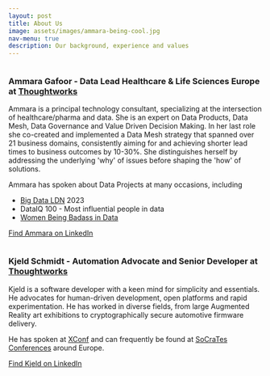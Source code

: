 ```yaml
---
layout: post
title: About Us
image: assets/images/ammara-being-cool.jpg
nav-menu: true
description: Our background, experience and values
---
```


<div>
<span class="image left"><img src="{% link assets/images/ammara-headshot.jpg %}" alt="" /></span>

<div markdown="1">

### **Ammara Gafoor** -  Data Lead Healthcare & Life Sciences Europe at [Thoughtworks](https://thoughtworks.com)

Ammara is a principal technology consultant, specializing at the intersection of
healthcare/pharma and data. She is an expert on Data Products, Data Mesh, Data 
Governance and Value Driven Decision Making. In her last role she co-created and
implemented a Data Mesh strategy that spanned over 21 business domains, 
consistently aiming for and achieving shorter lead times to business outcomes by
10-30%. She distinguishes herself by addressing the underlying 'why' of issues 
before shaping the 'how' of solutions.

Ammara has spoken about Data Projects at many occasions, including

- [Big Data LDN](https://bigdataldn.com/) 2023
- DataIQ 100 - Most influential people in data
- [Women Being Badass in Data](https://www.meetup.com/de-DE/women-in-big-data-nrw/events/291516752/)

[Find Ammara on LinkedIn](https://www.linkedin.com/in/ammara-gafoor/)
</div>
</div>

<div>
<span class="image right"><img src="{% link assets/images/kjeld-headshot.jpg %}" alt="" /></span>

<div markdown="1">

### **Kjeld Schmidt** - Automation Advocate and Senior Developer at [Thoughtworks](https://thoughtworks.com)

Kjeld is a software developer with a keen mind for simplicity and essentials.
He advocates for human-driven development, open platforms and rapid 
experimentation. He has worked in diverse fields, from large Augmented Reality 
art exhibitions to cryptographically secure automotive firmware delivery.

He has spoken at [XConf](https://www.youtube.com/watch?v=d4tBLzQlRGU) and can
frequently be found at [SoCraTes Conferences](https://www.socrates-conference.de/home)
around Europe.

[Find Kjeld on LinkedIn](https://www.linkedin.com/in/kjeld-schmidt/)
</div>
</div>
